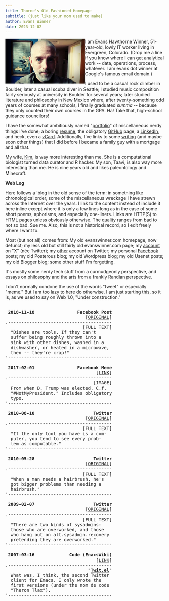 ```yaml
---
title: Thorne's Old-Fashioned Homepage
subtitle: (just like your mom used to make)
author: Evans Winner
date: 2023-12-02
---
```


<img src="me.jpg" style="max-width:50%;float:left;">

I am Evans Hawthorne Winner, 51-year-old,
lowly IT worker living in Evergreen, Colorado.
(Drop me a line if you know where I can get analytical work --
data, operations, process, whatever.
I am evans dot winner at Google's famous email domain.)

I used to be a casual rock climber in Boulder,
later a casual scuba diver in Seattle;
I studied music composition fairly seriously at university in Boulder for several years;
later studied literature and philosophy in New Mexico where,
after twenty-something odd years of courses at many schools,
I finally graduated *summa* -- because they only counted their own courses in the GPA.
Ha! Take that, high-school guidance councilors!

I have the somewhat ambitiously named "[portfolio](./portfolio.html)"
of miscellaneous nerdy things I've done;
a boring [resume](./resume.html),
the obligatory [GitHub](https://github.com/evanswinner) page,
a [LinkedIn](https://www.linkedin.com/in/evanswinner/),
and heck, even a [vCard](./vcard.vcf).
Additionally, I've links to some [writing](./writing.html)
(and maybe soon other things)
that I did before I became a family guy with a mortgage and all that.

My wife, [Kim](https://scholar.google.com/citations?user=wuyqb2sAAAAJ&hl=en&oi=ao),
is way more interesting than me. She is a computational biologist
turned data curator and R hacker.
My son, Taavi, is also way more interesting than me.
He is nine years old and likes paleontology and Minecraft.

**Web Log**

Here follows a 'blog in the old sense of the term:
in something like chronological order,
some of the miscellaneous wreckage
I have strewn across the Internet over the years.
I link to the content instead of include it here inline
except where it is only a few lines long
as in the case of some short poems, aphorisms,
and especially one-liners.
Links are HTTP(S) to HTML pages unless obviously otherwise.
The quality ranges from bad to not so bad. Sue me.
Also, this is not a historical record,
so I edit freely where I want to.

Most (but not all) comes from:
My old evanswinner.com homepage, now defunct;
my less old but still fairly old evanswinner.com page;
my [account](https://twitter.com/thorne) on "X" (née Twitter);
my [other](https://twitter.com/evans_h_winner) account on Twitter;
my personal [Facebook](https://www.facebook.com/bellsound) posts;
my old Posterous blog;
my old Wordpress blog;
my old Usenet posts;
my old Blogger blog;
some other stuff I'm forgetting.

It's mostly some nerdy tech stuff
from a curmudgeonly perspective,
and essays on philosophy and the arts
from a frankly Randian perspective.

I don't normally condone the use of the words
"tweet" or especially "meme."
But I am too lazy to here do otherwise.
I am just starting this, so it is,
as we used to say on Web 1.0, "Under construction."





<pre>

 <b>2018-11-18                Facebook Post</b>
                              [<a href="https://www.facebook.com/bellsound/posts/pfbid0fF79vqKRJx6yT3MbVJBFpnomp1UdzzBSXSqicwqR8XFEZvVFE5QpaztQtjukN45gl">ORIGINAL</a>]
.---------------------------------------
                             [FULL TEXT]
  "Dishes are tools. If they can't
  suffer being roughly thrown into a
  sink with other dishes, washed in a
  dishwasher, or heated in a microwave,
  then -- they're crap!"
'---------------------------------------

 <b>2017-02-01                Facebook Meme</b>
                                  [<a href="https://www.facebook.com/bellsound/posts/pfbid02f3rebW3NRAKYU9EXun5JrqkZFEg3tiAQA1f3gpCp6zzx5dW6XfTzH8XNJZS7i2Enl">LINK</a>]
.---------------------------------------
                                 [IMAGE] 
  From when D. Trump was elected. C.f. 
  "#NotMyPresident." Includes obligatory
  typo.
'---------------------------------------
 
 <b>2010-08-10                      Twitter</b>
                              [<a href="https://x.com/thorne/status/20522017408?s=2">ORIGINAL</a>]
.---------------------------------------
                             [FULL TEXT]
  "If the only tool you have is a com-
  puter, you tend to see every prob-
  lem as computable."
'---------------------------------------

 <b>2010-05-28                      Twitter</b>
                              [<a href="https://x.com/thorne/status/14888533862?s=20">ORIGINAL</a>]
.---------------------------------------
                             [FULL TEXT]
  "When a man needs a hairbrush, he's
  got bigger problems than needing a
  hairbrush."
'---------------------------------------

 <b>2009-02-07                      Twitter</b>
                              [<a href="https://x.com/thorne/status/14888533862?s=20">ORIGINAL</a>]
.---------------------------------------
                             [FULL TEXT]
  "There are two kinds of sysadmins:
  those who are overworked, and those
  who hang out on alt.sysadmin.recovery
  pretending they are overworked."
'---------------------------------------

 <b>2007-03-16             Code (EnacsWiki)</b>
                                  [<a href="https://www.emacswiki.org/emacs/TwIt">LINK</a>]
.---------------------------------------
                               "<b><u>Twit.el</u></b>"
  What was, I think, the second Twitter
  client for Emacs. I only wrote the
  first versions (under the nom de code
  "Theron Tlax").
'---------------------------------------

</pre>


